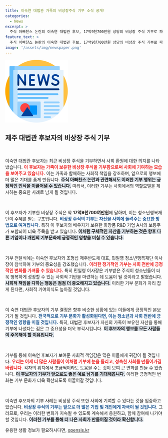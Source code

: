 ```yaml
---
title: 이숙연 대법관 가족의 비상장주식 기부 소식 공개!
categories:
  - News
excerpt: >
  주식 아빠찬스 논란의 이숙연 대법관 후보, 17억9천700만원 상당의 비상장 주식 기부로 파격 반전! 청소년행복재단에 기부된 주식의 배경은? 클릭하여 그 이면을 확인해보세요!
feature_text: >
  주식 아빠찬스 논란의 이숙연 대법관 후보, 17억9천700만원 상당의 비상장 주식 기부로 파격 반전! 청소년행복재단에 기부된 주식의 배경은? 클릭하여 그 이면을 확인해보세요!
image: '/assets/img/newspaper.png'
---
```


<p><img src="/assets/img/newspaper.png" alt="kimp 속보" /></p>

<h2 data-ke-size="size26">제주 대법관 후보자의 비상장 주식 기부</h2>

<p data-ke-size="size16">&nbsp;</p>

<p>이숙연 대법관 후보자는 최근 비상장 주식을 기부하면서 사회 환원에 대한 의지를 나타냈습니다. <b><span style="color: #ee2323;">이 후보자는 가족이 보유한 비상장 주식을 기부함으로써 사회에 기여하는 모습을 보여주고 있습니다.</span></b> 이는 가족과 함께하는 사회적 책임을 강조하며, 앞으로의 행보에 더 많은 기대를 품게 만듭니다. <b><span style="background-color: #21538527;">주식 아빠찬스 논란과 관련해서도 이러한 기부 행위는 긍정적인 인식을 이끌어낼 수 있습니다.</span></b> 따라서, 이러한 기부는 사회에서의 역할모델을 제시하는 중요한 사례로 남게 될 것입니다.</p>

<p data-ke-size="size16">&nbsp;</p>

<p>이 후보자가 기부한 비상장 주식은 약 <b>17억9천700여만원</b>에 달하며, 이는 청소년행복재단이 수혜를 받는 구조입니다. <b><span style="color: #1a5490;">비상장 주식의 기부는 자산을 사회에 돌려주는 중요한 방법으로 여겨집니다.</span></b> 특히 이 후보자의 배우자가 보유한 화장품 R&amp;D 기업 A사의 보통주가 포함되어 더욱 주목을 받고 있습니다. <b><span style="background-color: #21538527;">이처럼 구체적인 자산을 기부하는 것은 향후 다른 기업이나 개인의 기부문화에 긍정적인 영향을 미칠 수 있습니다.</span></b></p>

<p data-ke-size="size16">&nbsp;</p>

<p>기부 전달식에는 이숙연 후보자와 조형섭 제주반도체 대표, 민일영 청소년행복재단 이사장이 참석하여 기부의 중요성을 강조했습니다. <b><span style="color: #ee2323;">이러한 정기적인 기부는 사회 전반에 긍정적인 변화를 가져올 수 있습니다.</span></b> 특히 민일영 이사장은 기부받은 주식이 청소년들이 더욱 행복하게 성장할 수 있는 사회적 기반을 마련하는 데 도움이 될 것이라고 밝혔습니다. <b><span style="background-color: #21538527;">사회적 책임을 다하는 행동은 점점 더 중요해지고 있습니다.</span></b> 이러한 기부 문화가 자리 잡게 된다면, 사회적 기여의식도 높아질 것입니다.</p>

<p data-ke-size="size16">&nbsp;</p>

<p>이 숙연 대법관 후보자의 기부 결정은 향후 비슷한 상황에 있는 이들에게 긍정적인 본보기가 될 것입니다. <b><span style="color: #1a5490;">전국적으로 기부 문화가 활성화된다면, 이는 청소년과 사회 전반에 긍정적인 영향을 미칠 것입니다.</span></b> 특히, 대법관 후보자가 자신의 가족이 보유한 자산을 통해 기부에 나섰다는 점은 그 중요성을 더욱 부각시킵니다. <b><span style="background-color: #21538527;">이 후보자의 행보를 모든 사람들이 주목해야 할 이유입니다.</span></b></p>

<p data-ke-size="size16">&nbsp;</p>

<p>기부를 통해 이숙연 후보자가 보여준 사회적 책임감은 많은 이들에게 귀감이 될 것입니다. <b><span style="color: #ee2323;">우리는 이제 더 많은 사람들이 이처럼 기부에 눈을 돌리고, 성숙한 사회를 만들어가길 바랍니다.</span></b> 각자의 위치에서 조금씩이라도 도움을 주는 것이 모여 큰 변화를 만들 수 있습니다. <b><span style="background-color: #21538527;">이 후보자의 기부가 앞으로도 좋은 예로 남기를 기대해봅니다.</span></b> 이러한 긍정적인 변화는 기부 문화가 더욱 확산되도록 이끌어갈 것입니다. </p>

<p data-ke-size="size16">&nbsp;</p>

<p>이숙연 후보자의 기부 사례는 비상장 주식 또한 사회에 기여할 수 있다는 것을 입증하고 있습니다. <b><span style="color: #1a5490;">비상장 주식의 기부는 앞으로 더 많은 기업 및 개인에게 자극이 될 것입니다.</span></b> 그러므로, 우리는 이러한 변화가 지속될 수 있도록 계속해서 응원하고, 함께 참여해 나가야 할 것입니다. <b><span style="background-color: #21538527;">이러한 기부를 통해 더 나은 사회가 만들어질 것이라 확신합니다.</span></b></p>
유용한 생활 정보가 필요하시다면, <a href="https://opensis.kr" rel="dofollow">opensis.kr</a>


